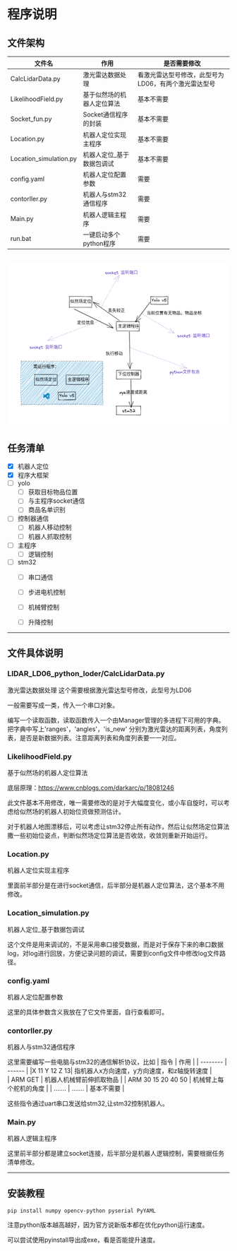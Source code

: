 # 程序说明



## 文件架构

| 文件名        | 作用    |  是否需要修改  |
| --------   | ------   | ----  |
| CalcLidarData.py| 激光雷达数据处理 |  看激光雷达型号修改，此型号为LD06，有两个激光雷达型号   |
| LikelihoodField.py     | 基于似然场的机器人定位算法 |   基本不需要    |
| Socket_fun.py     | Socket通信程序的封装 |   基本不需要    |
| Location.py        |  机器人定位实现主程序  |  基本不需要   |
| Location_simulation.py        |  机器人定位_基于数据包调试  |  基本不需要   |
| config.yaml       |  机器人定位配置参数  |  需要   |
| contorller.py        |  机器人与stm32通信程序  |  需要   |
| Main.py        |  机器人逻辑主程序  |  需要   |
| run.bat        |  一键启动多个python程序  |  需要   |

![架构](./架构.png)
---

## 任务清单

- [x] 机器人定位
- [x] 程序大框架
- [ ] yolo
  - [ ] 获取目标物品位置
  - [ ] 与主程序socket通信
  - [ ] 商品名单识别
- [ ] 控制器通信
  - [ ] 机器人移动控制
  - [ ] 机器人抓取控制
- [ ] 主程序
  - [ ] 逻辑控制
- [ ] stm32
  - [ ] 串口通信
  - [ ] 步进电机控制
  - [ ] 机械臂控制
  - [ ] 升降控制


---

## 文件具体说明

### LIDAR_LD06_python_loder/CalcLidarData.py
激光雷达数据处理
这个需要根据激光雷达型号修改，此型号为LD06

一般需要写成一类，传入一个串口对象。

编写一个读取函数，读取函数传入一个由Manager管理的多进程下可用的字典。
把字典中写上'ranges'，'angles'，'is_new'
分别为激光雷达的距离列表，角度列表，是否是新数据列表。注意距离列表和角度列表要一一对应。


### LikelihoodField.py
基于似然场的机器人定位算法

底层原理：https://www.cnblogs.com/darkarc/p/18081246

此文件基本不用修改，唯一需要修改的是对于大幅度变化，或小车自旋时，可以考虑给似然场的机器人初始位资做预测估计。

对于机器人地图漂移后，可以考虑让stm32停止所有动作，然后让似然场定位算法撒一些初始位姿点，判断似然场定位算法是否收敛，收敛则重新开始运行。

### Location.py
机器人定位实现主程序

里面前半部分是在进行socket通信，后半部分是机器人定位算法，这个基本不用修改。

### Location_simulation.py
机器人定位_基于数据包调试

这个文件是用来调试的，不是采用串口接受数据，而是对于保存下来的串口数据log，对log进行回放，方便记录问题的调试，需要到config文件中修改log文件路径。

### config.yaml
机器人定位配置参数

这里的具体参数含义我放在了它文件里面，自行查看即可。

### contorller.py
机器人与stm32通信程序

这里需要编写一些电脑与stm32的通信解析协议，比如
| 指令        | 作用    | 
| --------   | ------   |
|X 11 Y 12 Z 13| 指机器人x方向速度，y方向速度，和z轴旋转速度 |  
| ARM GET  | 机器人机械臂前伸抓取物品 | 
| ARM 30 15 20 40 50        |  机械臂上每个舵机的角度   |
| .......        |  .......  |  基本不需要   |

这些指令通过uart串口发送给stm32,让stm32控制机器人。

### Main.py
机器人逻辑主程序

这里前半部分都是建立socket连接，后半部分是机器人逻辑控制，需要根据任务清单修改。

---
## 安装教程
```
pip install numpy opencv-python pyserial PyYAML
```

注意python版本越高越好，因为官方说新版本都在优化python运行速度。

可以尝试使用pyinstall导出成exe，看是否能提升速度。